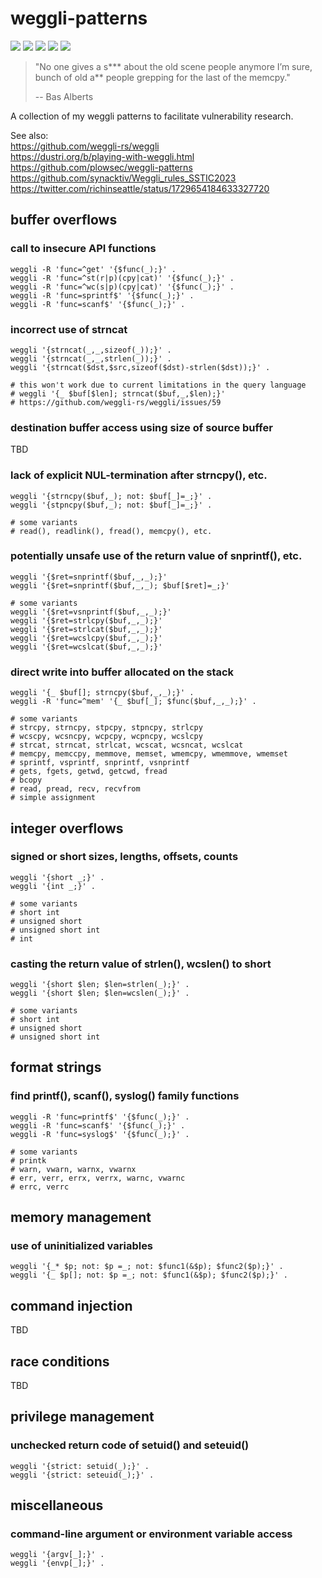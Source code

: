 # weggli-patterns
[![](https://img.shields.io/github/stars/0xdea/weggli-patterns.svg?color=yellow)](https://github.com/0xdea/weggli-patterns)
[![](https://img.shields.io/github/forks/0xdea/weggli-patterns.svg?color=green)](https://github.com/0xdea/weggli-patterns)
[![](https://img.shields.io/github/watchers/0xdea/weggli-patterns.svg?color=red)](https://github.com/0xdea/weggli-patterns)
[![](https://img.shields.io/badge/twitter-%400xdea-blue.svg)](https://twitter.com/0xdea)
[![](https://img.shields.io/badge/mastodon-%40raptor-purple.svg)](https://infosec.exchange/@raptor)

> "No one gives a s*** about the old scene people anymore I’m sure,  
> bunch of old a** people grepping for the last of the memcpy." 
> 
> -- Bas Alberts

A collection of my weggli patterns to facilitate vulnerability research.

See also:  
https://github.com/weggli-rs/weggli  
https://dustri.org/b/playing-with-weggli.html  
https://github.com/plowsec/weggli-patterns  
https://github.com/synacktiv/Weggli_rules_SSTIC2023  
https://twitter.com/richinseattle/status/1729654184633327720  

## buffer overflows

### call to insecure API functions
```
weggli -R 'func=^get' '{$func(_);}' .
weggli -R 'func=^st(r|p)(cpy|cat)' '{$func(_);}' .
weggli -R 'func=^wc(s|p)(cpy|cat)' '{$func(_);}' .
weggli -R 'func=sprintf$' '{$func(_);}' .
weggli -R 'func=scanf$' '{$func(_);}' .
```

### incorrect use of strncat
```
weggli '{strncat(_,_,sizeof(_));}' .
weggli '{strncat(_,_,strlen(_));}' .
weggli '{strncat($dst,$src,sizeof($dst)-strlen($dst));}' .

# this won't work due to current limitations in the query language
# weggli '{_ $buf[$len]; strncat($buf,_,$len);}'
# https://github.com/weggli-rs/weggli/issues/59
```

### destination buffer access using size of source buffer

TBD

### lack of explicit NUL-termination after strncpy(), etc.
```
weggli '{strncpy($buf,_); not: $buf[_]=_;}' .
weggli '{stpncpy($buf,_); not: $buf[_]=_;}' .

# some variants
# read(), readlink(), fread(), memcpy(), etc.
```

### potentially unsafe use of the return value of snprintf(), etc.
```
weggli '{$ret=snprintf($buf,_,_);}'
weggli '{$ret=snprintf($buf,_,_); $buf[$ret]=_;}'

# some variants
weggli '{$ret=vsnprintf($buf,_,_);}'
weggli '{$ret=strlcpy($buf,_,_);}'
weggli '{$ret=strlcat($buf,_,_);}'
weggli '{$ret=wcslcpy($buf,_,_);}'
weggli '{$ret=wcslcat($buf,_,_);}'
```

### direct write into buffer allocated on the stack
```
weggli '{_ $buf[]; strncpy($buf,_,_);}' .
weggli -R 'func=^mem' '{_ $buf[_]; $func($buf,_,_);}' .

# some variants
# strcpy, strncpy, stpcpy, stpncpy, strlcpy
# wcscpy, wcsncpy, wcpcpy, wcpncpy, wcslcpy
# strcat, strncat, strlcat, wcscat, wcsncat, wcslcat
# memcpy, memccpy, memmove, memset, wmemcpy, wmemmove, wmemset
# sprintf, vsprintf, snprintf, vsnprintf
# gets, fgets, getwd, getcwd, fread
# bcopy
# read, pread, recv, recvfrom
# simple assignment
```

## integer overflows

### signed or short sizes, lengths, offsets, counts
```
weggli '{short _;}' .
weggli '{int _;}' .

# some variants
# short int
# unsigned short
# unsigned short int
# int
```

### casting the return value of strlen(), wcslen() to short
```
weggli '{short $len; $len=strlen(_);}' .
weggli '{short $len; $len=wcslen(_);}' .

# some variants
# short int
# unsigned short
# unsigned short int
```

## format strings

### find printf(), scanf(), syslog() family functions
```
weggli -R 'func=printf$' '{$func(_);}' .
weggli -R 'func=scanf$' '{$func(_);}' .
weggli -R 'func=syslog$' '{$func(_);}' .

# some variants
# printk
# warn, vwarn, warnx, vwarnx
# err, verr, errx, verrx, warnc, vwarnc
# errc, verrc
```

## memory management

### use of uninitialized variables
```
weggli '{_* $p; not: $p =_; not: $func1(&$p); $func2($p);}' .
weggli '{_ $p[]; not: $p =_; not: $func1(&$p); $func2($p);}' .
```

## command injection

TBD

## race conditions

TBD

## privilege management

### unchecked return code of setuid() and seteuid()
```
weggli '{strict: setuid(_);}' .
weggli '{strict: seteuid(_);}' .
```

## miscellaneous

### command-line argument or environment variable access
```
weggli '{argv[_];}' .
weggli '{envp[_];}' .
```
